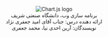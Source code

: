 <p align="center">
    <img src="https://www.chartjs.org/media/logo-title.svg" alt="Chart.js logo">
    <br/>
برنامه سازی وب، دانشگاه صنعتی شریف
    <br/>
ارائه دهنده درس: جناب آقای امید جعفری نژاد
    <br/>
نویسندگان: آرین احدی نیا، محمد جعفری
</p>
